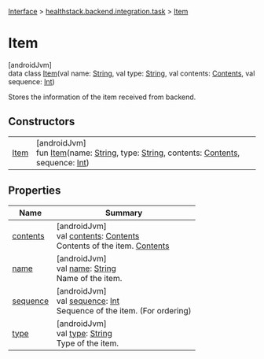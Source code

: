 
[Interface](../../../index.html) > [healthstack.backend.integration.task](../index.html) > [Item](index.html)



# Item



[androidJvm]\
data class [Item](index.html)(val name: [String](https://kotlinlang.org/api/latest/jvm/stdlib/kotlin/-string/index.html), val type: [String](https://kotlinlang.org/api/latest/jvm/stdlib/kotlin/-string/index.html), val contents: [Contents](../-contents/index.html), val sequence: [Int](https://kotlinlang.org/api/latest/jvm/stdlib/kotlin/-int/index.html))

Stores the information of the item received from backend.



## Constructors


| | |
|---|---|
| [Item](-item.html) | [androidJvm]<br>fun [Item](-item.html)(name: [String](https://kotlinlang.org/api/latest/jvm/stdlib/kotlin/-string/index.html), type: [String](https://kotlinlang.org/api/latest/jvm/stdlib/kotlin/-string/index.html), contents: [Contents](../-contents/index.html), sequence: [Int](https://kotlinlang.org/api/latest/jvm/stdlib/kotlin/-int/index.html)) |


## Properties


| Name | Summary |
|---|---|
| [contents](contents.html) | [androidJvm]<br>val [contents](contents.html): [Contents](../-contents/index.html)<br>Contents of the item. [Contents](../-contents/index.html) |
| [name](name.html) | [androidJvm]<br>val [name](name.html): [String](https://kotlinlang.org/api/latest/jvm/stdlib/kotlin/-string/index.html)<br>Name of the item. |
| [sequence](sequence.html) | [androidJvm]<br>val [sequence](sequence.html): [Int](https://kotlinlang.org/api/latest/jvm/stdlib/kotlin/-int/index.html)<br>Sequence of the item. (For ordering) |
| [type](type.html) | [androidJvm]<br>val [type](type.html): [String](https://kotlinlang.org/api/latest/jvm/stdlib/kotlin/-string/index.html)<br>Type of the item. |

